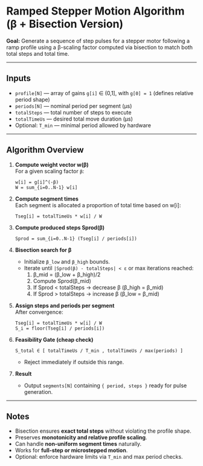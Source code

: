 # Ramped Stepper Motion Algorithm (β + Bisection Version)

**Goal:** Generate a sequence of step pulses for a stepper motor following a ramp profile using a β-scaling factor computed via bisection to match both total steps and total time.

---

## Inputs

- `profile[N]` — array of gains `g[i]` ∈ (0,1], with `g[0] = 1` (defines relative period shape)  
- `periods[N]` — nominal period per segment (µs)  
- `totalSteps` — total number of steps to execute  
- `totalTimeUs` — desired total move duration (µs)  
- Optional: `T_min` — minimal period allowed by hardware  

---

## Algorithm Overview

1. **Compute weight vector w(β)**  
   For a given scaling factor `β`:

   ```text
   w[i] = g[i]^(-β)
   W = sum_{i=0..N-1} w[i]
   ```

2. **Compute segment times**  
   Each segment is allocated a proportion of total time based on w[i]:

   ```text
   Tseg[i] = totalTimeUs * w[i] / W
   ```

3. **Compute produced steps Sprod(β)**  
   ```text
   Sprod = sum_{i=0..N-1} (Tseg[i] / periods[i])
   ```

4. **Bisection search for β**  
   - Initialize `β_low` and `β_high` bounds.  
   - Iterate until `|Sprod(β) - totalSteps| < ε` or max iterations reached:
     1. β_mid = (β_low + β_high)/2
     2. Compute Sprod(β_mid)
     3. If Sprod < totalSteps → decrease β (β_high = β_mid)
     4. If Sprod > totalSteps → increase β (β_low = β_mid)

5. **Assign steps and periods per segment**  
   After convergence:

   ```text
   Tseg[i] = totalTimeUs * w[i] / W
   S_i = floor(Tseg[i] / periods[i])
   ```

6. **Feasibility Gate (cheap check)**  
   ```text
   S_total ∈ [ totalTimeUs / T_min , totalTimeUs / max(periods) ]
   ```
   - Reject immediately if outside this range.

7. **Result**  
   - Output `segments[N]` containing `{ period, steps }` ready for pulse generation.

---

## Notes

- Bisection ensures **exact total steps** without violating the profile shape.  
- Preserves **monotonicity and relative profile scaling**.  
- Can handle **non-uniform segment times** naturally.  
- Works for **full-step or microstepped motion**.  
- Optional: enforce hardware limits via `T_min` and max period checks.